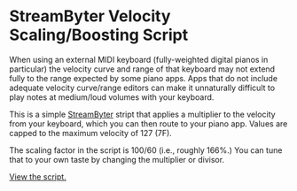 # StreamByter Velocity Scaling/Boosting Script

When using an external MIDI keyboard (fully-weighted digital pianos in particular) the velocity curve and range of that keyboard may not extend fully to the range expected by some piano apps. Apps that do not include adequate velocity curve/range editors can make it unnaturally difficult to play notes at medium/loud volumes with your keyboard.

This is a simple [StreamByter](https://audeonic.com/streambyter/) stript that applies a multiplier to the velocity from your keyboard, which you can then route to your piano app. Values are capped to the maximum velocity of 127 (7F).

The scaling factor in the script is 100/60 (i.e., roughly 166%.) You can tune that to your own taste by changing the multiplier or divisor.

[View the script.](./StreamByter-VelocityBoost.txt)
